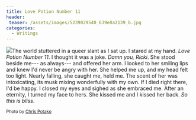 ```yaml
---
title: Love Potion Number 11
header:
 teaser: /assets/images/5239029540_639e0a2139_b.jpg
categories:
  - Writings
---
```

<img src="https://douglangille.github.io/assets/images/5239029540_639e0a2139_b.jpg">The world stuttered in a queer slant as I sat up. I stared at my hand. *Love Potion Number 11*. I thought it was a joke. *Damn you, Ricki*. She stood beside me--- as always--- and offered her arm. I looked to her smiling lips and knew I'd never be angry with her. She helped me up, and my head felt too light. Nearly falling, she caught me, held me. The scent of her was intoxicating, its musk mixing wonderfully with my own. If I died right there, I'd be happy. I closed my eyes and sighed as she embraced me. After an eternity, I turned my face to hers. She kissed me and I kissed her back. *So this is bliss*.

<small>Photo by <a href="http://www.flickr.com/photos/51771794@N07/5239029540">Chris Potako</a></small>